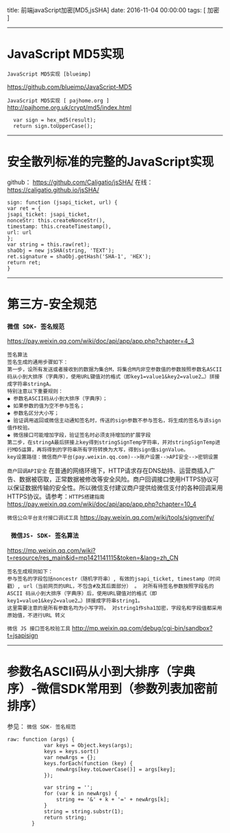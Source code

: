 title: 前端javaScript加密[MD5,jsSHA]
date: 2016-11-04 00:00:00
tags: [ 加密 ]



---
# JavaScript MD5实现
`JavaScript MD5实现 [blueimp]`

https://github.com/blueimp/JavaScript-MD5


`JavaScript MD5实现 [ pajhome.org ]`
http://pajhome.org.uk/crypt/md5/index.html
```
  var sign = hex_md5(result);
  return sign.toUpperCase();
```


---
# 安全散列标准的完整的JavaScript实现
github： https://github.com/Caligatio/jsSHA/
在线：https://caligatio.github.io/jsSHA/

```
sign: function (jsapi_ticket, url) {
var ret = {
jsapi_ticket: jsapi_ticket,
nonceStr: this.createNonceStr(),
timestamp: this.createTimestamp(),
url: url
};
var string = this.raw(ret);
shaObj = new jsSHA(string, 'TEXT');
ret.signature = shaObj.getHash('SHA-1', 'HEX');
return ret;
}
```


---
# 第三方-安全规范
### `微信 SDK- 签名规范`
https://pay.weixin.qq.com/wiki/doc/api/app/app.php?chapter=4_3
```
签名算法
签名生成的通用步骤如下：
第一步，设所有发送或者接收到的数据为集合M，将集合M内非空参数值的参数按照参数名ASCII码从小到大排序（字典序），使用URL键值对的格式（即key1=value1&key2=value2…）拼接成字符串stringA。
特别注意以下重要规则：
◆ 参数名ASCII码从小到大排序（字典序）；
◆ 如果参数的值为空不参与签名；
◆ 参数名区分大小写；
◆ 验证调用返回或微信主动通知签名时，传送的sign参数不参与签名，将生成的签名与该sign值作校验。
◆ 微信接口可能增加字段，验证签名时必须支持增加的扩展字段
第二步，在stringA最后拼接上key得到stringSignTemp字符串，并对stringSignTemp进行MD5运算，再将得到的字符串所有字符转换为大写，得到sign值signValue。
key设置路径：微信商户平台(pay.weixin.qq.com)-->账户设置-->API安全-->密钥设置
```


`商户回调API安全`
在普通的网络环境下，HTTP请求存在DNS劫持、运营商插入广告、数据被窃取，正常数据被修改等安全风险。商户回调接口使用HTTPS协议可以保证数据传输的安全性。所以微信支付建议商户提供给微信支付的各种回调采用HTTPS协议。请参考：`HTTPS搭建指南`  https://pay.weixin.qq.com/wiki/doc/api/app/app.php?chapter=10_4


`微信公众平台支付接口调试工具`
https://pay.weixin.qq.com/wiki/tools/signverify/


### ` 微信JS- SDK- 签名算法`
https://mp.weixin.qq.com/wiki?t=resource/res_main&id=mp1421141115&token=&lang=zh_CN
```
签名生成规则如下：
参与签名的字段包括noncestr（随机字符串）, 有效的jsapi_ticket, timestamp（时间戳）, url（当前网页的URL，不包含#及其后面部分） 。 对所有待签名参数按照字段名的ASCII 码从小到大排序（字典序）后，使用URL键值对的格式（即key1=value1&key2=value2…）拼接成字符串string1。
这里需要注意的是所有参数名均为小写字符。 对string1作sha1加密，字段名和字段值都采用原始值，不进行URL 转义
```


`微信 JS 接口签名校验工具`
http://mp.weixin.qq.com/debug/cgi-bin/sandbox?t=jsapisign


---
# 参数名ASCII码从小到大排序（字典序）-微信SDK常用到（参数列表加密前排序）
参见： `微信 SDK- 签名规范`
```
raw: function (args) {
            var keys = Object.keys(args);
            keys = keys.sort()
            var newArgs = {};
            keys.forEach(function (key) {
                newArgs[key.toLowerCase()] = args[key];
            });
 
            var string = '';
            for (var k in newArgs) {
                string += '&' + k + '=' + newArgs[k];
            }
            string = string.substr(1);
            return string;
        }
```